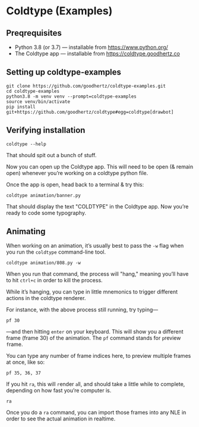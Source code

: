 # Coldtype (Examples)

## Preqrequisites

- Python 3.8 (or 3.7) — installable from https://www.python.org/
- The Coldtype app — installable from https://coldtype.goodhertz.co

## Setting up coldtype-examples

```
git clone https://github.com/goodhertz/coldtype-examples.git
cd coldtype-examples
python3.8 -m venv venv --prompt=coldtype-examples
source venv/bin/activate
pip install git+https://github.com/goodhertz/coldtype#egg=coldtype[drawbot]
```

## Verifying installation

```
coldtype --help
```

That should spit out a bunch of stuff.

Now you can open up the Coldtype app. This will need to be open (& remain open) whenever you’re working on a coldtype python file.

Once the app is open, head back to a terminal & try this:

```
coldtype animation/banner.py
```

That should display the text "COLDTYPE" in the Coldtype app. Now you’re ready to code some typography.

## Animating

When working on an animation, it’s usually best to pass the `-w` flag when you run the `coldtype` command-line tool.

```
coldtype animation/808.py -w
```

When you run that command, the process will "hang," meaning you’ll have to hit `ctrl+c` in order to kill the process.

While it’s hanging, you can type in little mnemonics to trigger different actions in the coldtype renderer.

For instance, with the above process still running, try typing—

```
pf 30
```

—and then hitting `enter` on your keyboard. This will show you a different frame (frame 30) of the animation. The `pf` command stands for `p`review `f`rame.

You can type any number of frame indices here, to preview multiple frames at once, like so:

```
pf 35, 36, 37
```

If you hit `ra`, this will `r`ender `a`ll, and should take a little while to complete, depending on how fast you’re computer is.

```
ra
```

Once you do a `ra` command, you can import those frames into any NLE in order to see the actual animation in realtime.
